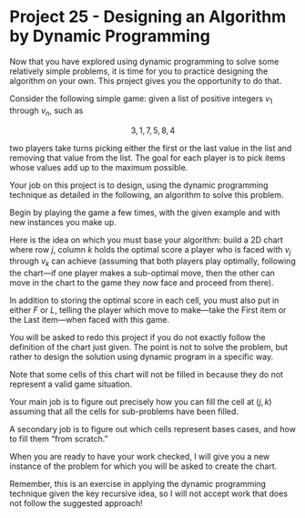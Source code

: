 # Project 25 - Designing an Algorithm by Dynamic Programming  

Now that you have explored using dynamic programming to solve some relatively simple problems, it is time for you to practice designing the algorithm on your own. This project gives you the opportunity to do that.  

Consider the following simple game: given a list of positive integers $v_1$ through $v_n$, such as  

$$3, 1, 7, 5, 8, 4$$  

two players take turns picking either the first or the last value in the list and removing that value from the list. The goal for each player is to pick items whose values add up to the maximum possible.  

Your job on this project is to design, using the dynamic programming technique as detailed in the following, an algorithm to solve this problem.  

Begin by playing the game a few times, with the given example and with new instances you make up.  

Here is the idea on which you must base your algorithm: build a 2D chart where row $j$, column $k$ holds the optimal score a player who is faced with $v_j$ through $v_k$ can achieve (assuming that both players play optimally, following the chart—if one player makes a sub-optimal move, then the other can move in the chart to the game they now face and proceed from there).  

In addition to storing the optimal score in each cell, you must also put in either $F$ or $L$, telling the player which move to make—take the First item or the Last item—when faced with this game.  

You will be asked to redo this project if you do not exactly follow the definition of the chart just given. The point is not to solve the problem, but rather to design the solution using dynamic program in a specific way.  

Note that some cells of this chart will not be filled in because they do not represent a valid game situation.  

Your main job is to figure out precisely how you can fill the cell at $(j, k)$ assuming that all the cells for sub-problems have been filled.  

A secondary job is to figure out which cells represent bases cases, and how to fill them “from scratch.”  

When you are ready to have your work checked, I will give you a new instance of the problem for which you will be asked to create the chart.  

Remember, this is an exercise in applying the dynamic programming technique given the key recursive idea, so I will not accept work that does not follow the suggested approach!
